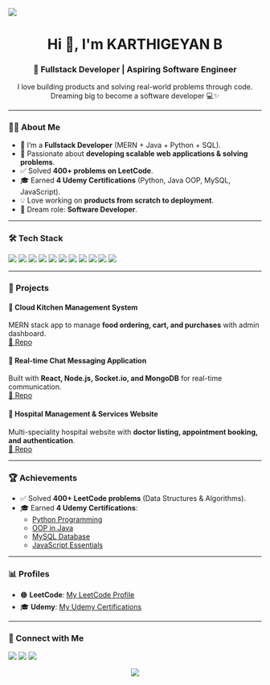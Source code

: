 <p>
  <img src="https://capsule-render.vercel.app/api?type=waving&color=0:1e3c72,100:2a5298&height=120&section=header" />
</p>
<h1 align="center">Hi 👋, I'm KARTHIGEYAN B </h1>
<h3 align="center">🚀 Fullstack Developer | Aspiring Software Engineer</h3>

<p align="center">
  I love building products and solving real-world problems through code.  
  Dreaming big to become a software developer 💻✨
</p>

---

### 👨‍💻 About Me
- 🔭 I’m a **Fullstack Developer** (MERN + Java + Python + SQL).  
- 🌱 Passionate about **developing scalable web applications & solving problems**.  
- ✅ Solved **400+ problems on LeetCode**.  
- 🎓 Earned **4 Udemy Certifications** (Python, Java OOP, MySQL, JavaScript).  
- 💡 Love working on **products from scratch to deployment**.  
- 🌟 Dream role: **Software Developer**.  

---

### 🛠️ Tech Stack
<p>
  <img src="https://img.shields.io/badge/Java-%23ED8B00.svg?style=for-the-badge&logo=java&logoColor=white"/>
  <img src="https://img.shields.io/badge/Python-%2314354C.svg?style=for-the-badge&logo=python&logoColor=white"/>
  <img src="https://img.shields.io/badge/JavaScript-%23F7DF1E.svg?style=for-the-badge&logo=javascript&logoColor=black"/>
  <img src="https://img.shields.io/badge/React-%2320232a.svg?style=for-the-badge&logo=react&logoColor=%2361DAFB"/>
  <img src="https://img.shields.io/badge/Node.js-43853D.svg?style=for-the-badge&logo=node-dot-js&logoColor=white"/>
  <img src="https://img.shields.io/badge/Express.js-404D59.svg?style=for-the-badge"/>
  <img src="https://img.shields.io/badge/MongoDB-%234ea94b.svg?style=for-the-badge&logo=mongodb&logoColor=white"/>
  <img src="https://img.shields.io/badge/MySQL-005C84?style=for-the-badge&logo=mysql&logoColor=white"/>
  <img src="https://img.shields.io/badge/TailwindCSS-38B2AC?style=for-the-badge&logo=tailwind-css&logoColor=white"/>
  <img src="https://img.shields.io/badge/Git-F05032?style=for-the-badge&logo=git&logoColor=white"/>
  <img src="https://img.shields.io/badge/Postman-FF6C37?style=for-the-badge&logo=postman&logoColor=white"/>
</p>

---

### 📌 Projects
#### 🍴 Cloud Kitchen Management System
MERN stack app to manage **food ordering, cart, and purchases** with admin dashboard.  
[🔗 Repo](https://github.com/KARTHIGEYAN10/CARLZ-HOSPITAL)

#### 💬 Real-time Chat Messaging Application
Built with **React, Node.js, Socket.io, and MongoDB** for real-time communication.  
[🔗 Repo](https://github.com/KARTHIGEYAN10/MESSAGING-APP-WEB-)

#### 🏥 Hospital Management & Services Website
Multi-speciality hospital website with **doctor listing, appointment booking, and authentication**.  
[🔗 Repo](https://github.com/KARTHIGEYAN10/Cloud-kitchen-management)

---

### 🏆 Achievements
- ✅ Solved **400+ LeetCode problems** (Data Structures & Algorithms).  
- 🎓 Earned **4 Udemy Certifications**:
  - [Python Programming](https://www.udemy.com/certificate/)  
  - [OOP in Java](https://www.udemy.com/certificate/)  
  - [MySQL Database](https://www.udemy.com/certificate/)  
  - [JavaScript Essentials](https://www.udemy.com/certificate/)  

---

### 📊 Profiles
- 🟠 **LeetCode**: [My LeetCode Profile](https://leetcode.com/your-username/)  
- 🎓 **Udemy**: [My Udemy Certifications](https://www.udemy.com/user/your-username/)  

---

### 🤝 Connect with Me
<p align="left">
  <a href="https://www.linkedin.com/in/karthigeyan-b-3654b731b" target="_blank"><img src="https://img.shields.io/badge/LinkedIn-%230077B5.svg?&style=for-the-badge&logo=linkedin&logoColor=white" /></a>
  <a href="mailto:karthigeyanb.it@gmail.com"><img src="https://img.shields.io/badge/Gmail-D14836?style=for-the-badge&logo=gmail&logoColor=white" /></a>
  <a href="https://github.com/KARTHIGEYAN10"><img src="https://img.shields.io/badge/GitHub-100000?style=for-the-badge&logo=github&logoColor=white" /></a>
</p>


<p align="center">
  <img src="https://capsule-render.vercel.app/api?type=waving&color=0:1e3c72,100:2a5298&height=120&section=header" />
</p>
